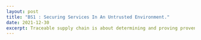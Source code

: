 ```yaml
---
layout: post
title: "BS1 : Securing Services In An Untrusted Environment."
date: 2021-12-30
excerpt: Traceable supply chain is about determining and proving provenance of a product and securely tracing it in the supply chain process.   
---
```

